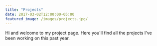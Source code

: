 ```yaml
---
title: "Projects"
date: 2017-03-02T12:00:00-05:00
featured_image: /images/projects.jpg/
---
```


Hi and welcome to my project page. Here you'll find all the projects I've been working on this past year.
